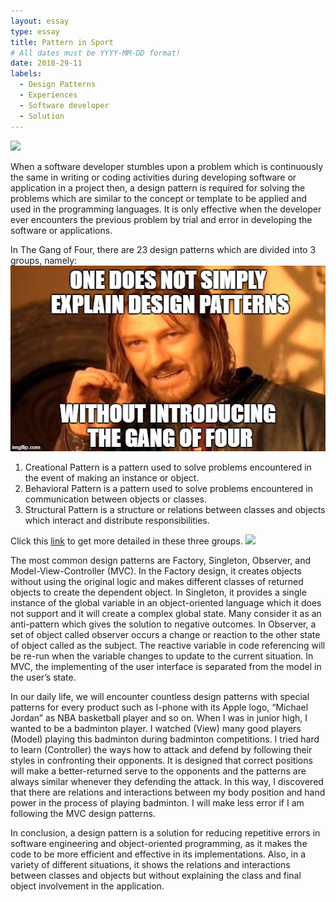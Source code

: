 ```yaml
---
layout: essay
type: essay
title: Pattern in Sport
# All dates must be YYYY-MM-DD format!
date: 2018-29-11
labels:
  - Design Patterns
  - Experiences
  - Software developer
  - Solution
---
```


<img class="ui medium left floated rounded image" src="../images/design2.PNG">

When a software developer stumbles upon a problem which is continuously the same in writing or coding activities during developing software or application in a project then, a design pattern is required for solving the problems which are similar to the concept or template to be applied and used in the programming languages. It is only effective when the developer ever encounters the previous problem by trial and error in developing the software or applications. 

In The Gang of Four, there are 23 design patterns which are divided into 3 groups, namely:
<img class="ui medium right floated rounded image" src="../images/design3.jpg">

1. Creational Pattern is a pattern used to solve problems encountered in the event of making an instance or object. 
2. Behavioral Pattern is a pattern used to solve problems encountered in communication between objects or classes.
3. Structural Pattern is a structure or relations between classes and objects which interact and distribute responsibilities.

Click this [link](https://www.oodesign.com/) to get more detailed in these three groups.
<img class="ui medium left floated rounded image" src="../images/design.jpg">

The most common design patterns are Factory, Singleton, Observer, and Model-View-Controller (MVC).  In the Factory design, it creates objects without using the original logic and makes different classes of returned objects to create the dependent object. In Singleton, it provides a single instance of the global variable in an object-oriented language which it does not support and it will create a complex global state. Many consider it as an anti-pattern which gives the solution to negative outcomes. In Observer, a set of object called observer occurs a change or reaction to the other state of object called as the subject. The reactive variable in code referencing will be re-run when the variable changes to update to the current situation. In MVC, the implementing of the user interface is separated from the model in the user’s state. 

In our daily life, we will encounter countless design patterns with special patterns for every product such as I-phone with its Apple logo, “Michael Jordan” as NBA basketball player and so on. When I was in junior high, I wanted to be a badminton player. I watched (View) many good players (Model) playing this badminton during badminton competitions. I tried hard to learn (Controller) the ways how to attack and defend by following their styles in confronting their opponents. It is designed that correct positions will make a better-returned serve to the opponents and the patterns are always similar whenever they defending the attack. In this way, I discovered that there are relations and interactions between my body position and hand power in the process of playing badminton. I will make less error if I am following the MVC design patterns. 

In conclusion, a design pattern is a solution for reducing repetitive errors in software engineering and object-oriented programming, as it makes the code to be more efficient and effective in its implementations. Also, in a variety of different situations, it shows the relations and interactions between classes and objects but without explaining the class and final object involvement in the application.
